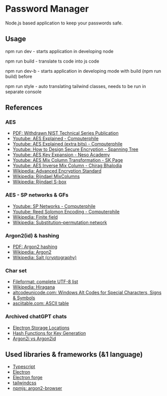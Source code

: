 # Password Manager
Node.js based application to keep your passwords safe.

## Usage
npm run dev - starts application in developing node

npm run build - translate ts code into js code

npm run dev-b - starts application in developing mode with build (npm run build) before

npm run style - auto translating tailwind classes, needs to be run in separate console

## References
### AES
* [PDF: Withdrawn NIST Technical Series Publication](https://nvlpubs.nist.gov/nistpubs/FIPS/NIST.FIPS.197.pdf)
* [Youtube: AES Explained - Computerphile](https://www.youtube.com/watch?v=O4xNJsjtN6E)
* [Youtube: AES Explained (extra bits) - Computerphile](https://www.youtube.com/watch?v=9TYfiO__m2A)
* [Youtube: How to Design Secure Encryption - Spanning Tree](https://www.youtube.com/watch?v=C4ATDMIz5wc)
* [Youtube: AES Key Expansion - Neso Academy](https://www.youtube.com/watch?v=0RxLUf4fxs8)
* [Youtube: AES Mix Column Transformation - SK Page](https://www.youtube.com/watch?v=JWJXCWt-fJo)
* [Youtube: AES Inverse Mix Column - Chirag Bhalodia](https://www.youtube.com/watch?v=SDrzMyqi2Sc)
* [Wikipedia: Advanced Encryption Standard](https://en.wikipedia.org/wiki/Advanced_Encryption_Standard)
* [Wikipedia: Rijndael MixColumns](https://en.wikipedia.org/wiki/Rijndael_MixColumns)
* [Wikipedia: Rijndael S-box](https://en.wikipedia.org/wiki/Rijndael_S-box)

### AES - SP networks & GFs
* [Youtube: SP Networks - Computerphile](https://www.youtube.com/watch?v=DLjzI5dX8jc)
* [Youtube: Reed Solomon Encoding - Computerphile](https://www.youtube.com/watch?v=fBRMaEAFLE0)
* [Wikipedia: Finite field](https://en.wikipedia.org/wiki/Finite_field)
* [Wikipedia: Substitution–permutation network](https://en.wikipedia.org/wiki/Substitution%E2%80%93permutation_network)

### Argon2(id) & hashing
* [PDF: Argon2 hashing](https://www.cryptolux.org/images/0/0d/Argon2.pdf)
* [Wikipedia: Argon2](https://en.wikipedia.org/wiki/Argon2)
* [Wikipedia: Salt (cryptography)](https://en.wikipedia.org/wiki/Salt_(cryptography))

### Char set
* [Fileformat: complete UTF-8 list](https://www.fileformat.info/info/charset/UTF-8/list.htm)
* [Wikipedia: Hiragana](https://en.wikipedia.org/wiki/Hiragana)
* [altcodeunicode.com: Windows Alt Codes for Special Characters, Signs & Symbols](https://altcodeunicode.com/)
* [asciitable.com: ASCII table](https://www.asciitable.com/)

### Archived chatGPT chats
* [Electron Storage Locations](https://chatgpt.com/share/3f0f3a21-cff0-42c1-9a95-3e492a0bc342)
* [Hash Functions for Key Generation](https://chatgpt.com/share/5e6e8ac7-c2fa-4f4d-8069-957b771f13c4)
* [Argon2i vs Argon2id](https://chatgpt.com/share/17e18f54-2115-4cfe-a16f-281fc552ee05)

## Used libraries & frameworks (&1 language)
* [Typescript](https://www.typescriptlang.org/)
* [Electron](https://www.electronjs.org/)
* [Electron forge](https://www.electronforge.io/)
* [tailwindcss](https://tailwindcss.com/)
* [npmjs: argon2-browser](https://www.npmjs.com/package/argon2-browser)